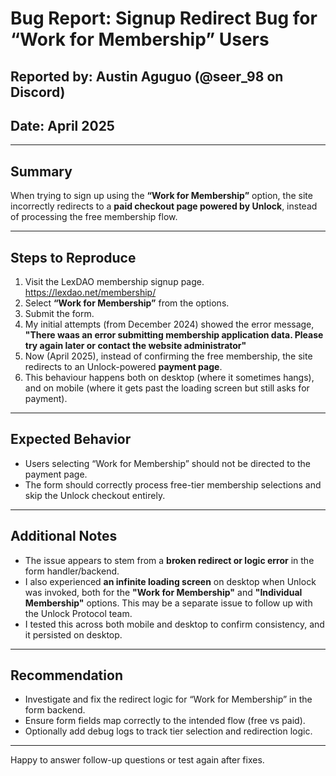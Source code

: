 # Bug Report: Signup Redirect Bug for “Work for Membership” Users

## Reported by: Austin Aguguo (@seer_98 on Discord)  
## Date: April 2025

---

## Summary
When trying to sign up using the **“Work for Membership”** option, the site incorrectly redirects to a **paid checkout page powered by Unlock**, instead of processing the free membership flow.

---

## Steps to Reproduce

1. Visit the LexDAO membership signup page. https://lexdao.net/membership/
2. Select **“Work for Membership”** from the options.
3. Submit the form.
4. My initial attempts (from December 2024) showed the error message, **"There waas an error submitting membership application data. Please try again later or contact the website administrator"** 
5. Now (April 2025), instead of confirming the free membership, the site redirects to an Unlock-powered **payment page**.
6. This behaviour happens both on desktop (where it sometimes hangs), and on mobile (where it gets past the loading screen but still asks for payment).

---

## Expected Behavior
- Users selecting “Work for Membership” should not be directed to the payment page.
- The form should correctly process free-tier membership selections and skip the Unlock checkout entirely.

---

## Additional Notes
- The issue appears to stem from a **broken redirect or logic error** in the form handler/backend.
- I also experienced **an infinite loading screen** on desktop when Unlock was invoked, both for the **"Work for Membership"** and **"Individual Membership"** options. This may be a separate issue to follow up with the Unlock Protocol team.
- I tested this across both mobile and desktop to confirm consistency, and it persisted on desktop.

---

## Recommendation
- Investigate and fix the redirect logic for “Work for Membership” in the form backend.
- Ensure form fields map correctly to the intended flow (free vs paid).
- Optionally add debug logs to track tier selection and redirection logic.

---

Happy to answer follow-up questions or test again after fixes.
